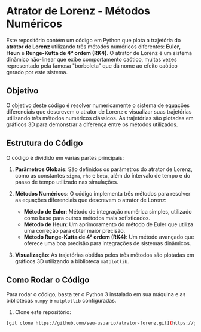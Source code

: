 # Atrator de Lorenz - Métodos Numéricos

Este repositório contém um código em Python que plota a trajetória do **atrator de Lorenz** utilizando três métodos numéricos diferentes: **Euler**, **Heun** e **Runge-Kutta de 4ª ordem (RK4)**. O atrator de Lorenz é um sistema dinâmico não-linear que exibe comportamento caótico, muitas vezes representado pela famosa "borboleta" que dá nome ao efeito caótico gerado por este sistema.

## Objetivo

O objetivo deste código é resolver numericamente o sistema de equações diferenciais que descrevem o atrator de Lorenz e visualizar suas trajetórias utilizando três métodos numéricos clássicos. As trajetórias são plotadas em gráficos 3D para demonstrar a diferença entre os métodos utilizados.

## Estrutura do Código

O código é dividido em várias partes principais:

1. **Parâmetros Globais**: São definidos os parâmetros do atrator de Lorenz, como as constantes `sigma`, `rho` e `beta`, além do intervalo de tempo e do passo de tempo utilizado nas simulações.

2. **Métodos Numéricos**: O código implementa três métodos para resolver as equações diferenciais que descrevem o atrator de Lorenz:
   - **Método de Euler**: Método de integração numérica simples, utilizado como base para outros métodos mais sofisticados.
   - **Método de Heun**: Um aprimoramento do método de Euler que utiliza uma correção para obter maior precisão.
   - **Método Runge-Kutta de 4ª ordem (RK4)**: Um método avançado que oferece uma boa precisão para integrações de sistemas dinâmicos.

3. **Visualização**: As trajetórias obtidas pelos três métodos são plotadas em gráficos 3D utilizando a biblioteca `matplotlib`.

## Como Rodar o Código

Para rodar o código, basta ter o Python 3 instalado em sua máquina e as bibliotecas `numpy` e `matplotlib` configuradas.

1. Clone este repositório:

```bash
[git clone https://github.com/seu-usuario/atrator-lorenz.git](https://github.com/ITA-LOW/deepmath.git)

